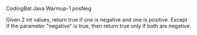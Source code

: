 CodingBat Java Warmup-1 posNeg

Given 2 int values, return true if one is negative and one is positive.
Except if the parameter "negative" is true, then return true only if both are negative.
